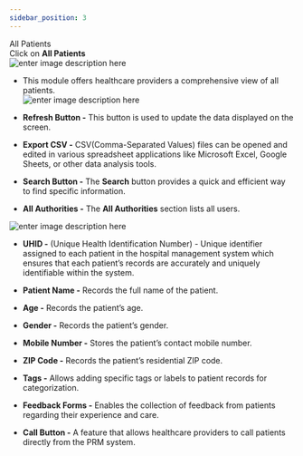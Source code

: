 ```yaml
---
sidebar_position: 3
---
```




All Patients  
Click on **All Patients**  
![enter image description
here](https://res.cloudinary.com/teleopdassets/image/upload/v1717130555/Screenshot_2024-05-31_101644_vwgpxd.png)

- This module offers healthcare providers a comprehensive view of all patients.  
  ![enter image description
here](https://res.cloudinary.com/teleopdassets/image/upload/v1717130911/Screenshot_2024-05-31_102220_ekjaum.png)

- **Refresh Button -** This button is used to update the data displayed on the screen.

- **Export CSV -** CSV(Comma-Separated Values) files can be opened and edited in various spreadsheet applications like Microsoft Excel, Google Sheets, or other data analysis tools.

- **Search Button -** The **Search** button provides a quick and efficient way to find specific information.

- **All Authorities -** The **All Authorities** section lists all users.

![enter image description
here](https://res.cloudinary.com/teleopdassets/image/upload/v1717132571/Screenshot_2024-05-31_104907_szu2xm.png)

- **UHID -** (Unique Health Identification Number) - Unique identifier assigned to each patient in the hospital management system which ensures that each patient’s records are accurately and uniquely identifiable within the system.

- **Patient Name -** Records the full name of the patient.

- **Age -** Records the patient’s age.

- **Gender -** Records the patient’s gender.

- **Mobile Number -** Stores the patient’s contact mobile number.

- **ZIP Code -** Records the patient’s residential ZIP code.

- **Tags -** Allows adding specific tags or labels to patient records for categorization.

- **Feedback Forms -** Enables the collection of feedback from patients regarding their experience and care.

- **Call Button -** A feature that allows healthcare providers to call patients directly from the PRM system.
